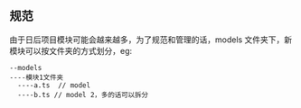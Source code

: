 ## 规范

由于日后项目模块可能会越来越多，为了规范和管理的话，models 文件夹下，新模块可以按文件夹的方式划分，eg:

```code
--models
----模块1文件夹
  ----a.ts  // model
  ----b.ts // model 2，多的话可以拆分

```
